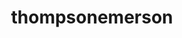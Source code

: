 ---
title: thompsonemerson
github: https://github.com/thompsonemerson
mode: dark
transition: 1s
score: 78.4
archetype:
- Avatar
- Code
---
